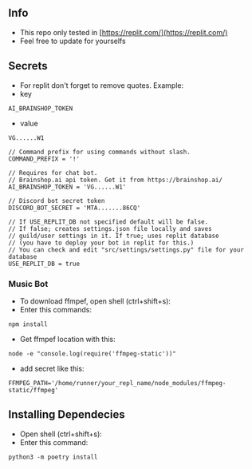## Info

- This repo only tested in [https://replit.com/](https://replit.com/)
- Feel free to update for yourselfs

## Secrets

- For replit don't forget to remove quotes. Example:
- key
```
AI_BRAINSHOP_TOKEN
```
- value
```
VG......W1
```

```
// Command prefix for using commands without slash.
COMMAND_PREFIX = '!'

// Requires for chat bot.
// Brainshop.ai api token. Get it from https://brainshop.ai/
AI_BRAINSHOP_TOKEN = 'VG......W1'

// Discord bot secret token
DISCORD_BOT_SECRET = 'MTA.......86CQ'

// If USE_REPLIT_DB not specified default will be false. 
// If false; creates settings.json file locally and saves 
// guild/user settings in it. If true; uses replit database 
// (you have to deploy your bot in replit for this.) 
// You can check and edit "src/settings/settings.py" file for your database
USE_REPLIT_DB = true 
```

### Music Bot

- To download ffmpef, open shell (ctrl+shift+s):
- Enter this commands:
```
npm install
```

- Get ffmpef location with this:
```
node -e "console.log(require('ffmpeg-static'))"
```

- add secret like this: 
```
FFMPEG_PATH='/home/runner/your_repl_name/node_modules/ffmpeg-static/ffmpeg'
```

## Installing Dependecies
- Open shell (ctrl+shift+s):
- Enter this command:
```
python3 -m poetry install
```